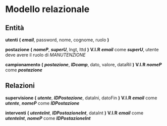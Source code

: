 # Modello relazionale

## Entità

**utenti** **(** *__email__*, password, nome, cognome, ruolo **)** 

**postazione** **(** *__nomeP__*, *__superU__*,  lngt, lttd **)** 
**V.I.R** *__email__* come *__superU__*, utente deve avere il ruolo di *MANUTENZIONE*

**campionamento** **(** *__postazione__*, *__IDcamp__*, dato, valore, dataRil  **)** 
**V.I.R** *__nomeP__* come *__postazione__*

## Relazioni
**supervisione** **(** *__utente__*, *__IDPostazione__*, dataIni, datoFin  **)** 
**V.I.R** *__email__* come *__utente__*, *__nomeP__* come *__IDPostazione__*

**interventi** **(** *__utenteInt__*, *__IDPostazioneInt__*, dataInt  **)** 
**V.I.R** *__email__* come *__utenteInt__*, *__nomeP__* come *__IDPostazioneInt__*